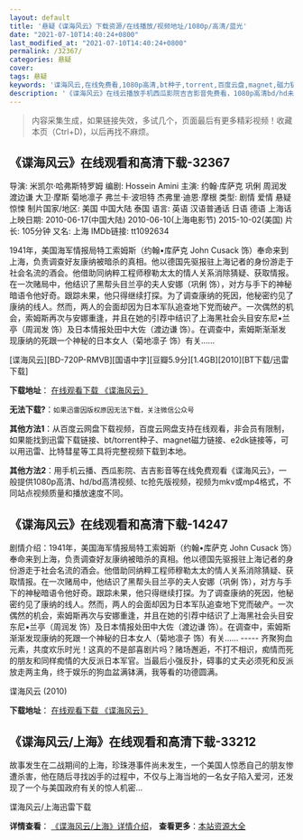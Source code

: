 ```yaml
---
layout: default
title: '悬疑《谍海风云》下载资源/在线播放/视频地址/1080p/高清/蓝光'
date: "2021-07-10T14:40:24+0800"
last_modified_at: "2021-07-10T14:40:24+0800"
permalink: /32367/
categories: 悬疑
cover:
tags: 悬疑
keywords: '谍海风云,在线免费看,1080p高清,bt种子,torrent,百度云盘,magnet,磁力链,迅雷下载资源'
description: '《谍海风云》在线云播放手机西瓜影院吉吉影音免费看，1080p高清bd/hd未删减完整版和tc抢先枪版，mkv/mp4格式，附带bt/torrent种子、magnet/磁力链、百度云盘、网盘资源迅雷下载链接'
---
```


>内容采集生成，如果链接失效，多试几个，页面最后有更多精彩视频！收藏本页（Ctrl+D)，以后再找不麻烦。


## 《谍海风云》在线观看和高清下载-32367

导演: 米凯尔·哈弗斯特罗姆 编剧: Hossein Amini 主演: 约翰·库萨克 巩俐 周润发 渡边谦 大卫·摩斯 菊地凛子 弗兰卡·波坦特 杰弗里·迪恩·摩根 类型: 剧情 爱情 悬疑 惊悚 制片国家/地区: 美国 中国大陆 泰国 语言: 英语 汉语普通话 日语 德语 上海话 上映日期: 2010-06-17(中国大陆) 2010-06-10(上海电影节) 2015-10-02(美国) 片长: 105分钟 又名: 上海 IMDb链接: tt1092634

1941年，美国海军情报局特工索姆斯（约翰•库萨克 John Cusack 饰）奉命来到上海，负责调查好友康纳被暗杀的真相。他以德国先驱报驻上海记者的身份游走于社会名流的酒会。他借助同纳粹工程师穆勒太太的情人关系消除猜疑、获取情报。在一次赌局中，他结识了黑帮头目兰亭的夫人安娜（巩俐 饰），对方与手下的神秘暗语令他好奇。跟踪未果，他只得继续打探。为了调查康纳的死因，他秘密约见了康纳的线人。然而，两人的会面却因为日本军队追查地下党而破产。一次偶然的机会，索姆斯再次与安娜重逢，并且在她的引荐中结识了上海黑社会头目安东尼•兰亭（周润发 饰）及日本情报处田中大佐（渡边谦 饰）。在调查中，索姆斯渐渐发现康纳的死跟一个神秘的日本女人（菊地凛子 饰）有关……


[谍海风云][BD-720P-RMVB][国语中字][豆瓣5.9分][1.4GB][2010][BT下载/迅雷下载]

**下载地址**： [在线观看下载 《谍海风云》](https://www.btdx8.com/torrent/shanghai_2010.html) 


**无法下载?**：`如果迅雷因版权原因无法下载，关注微信公众号 `

**其他方法1**：从百度云网盘下载视频，百度云网盘支持在线观看，非会员有限制，如果能找到迅雷下载链接、bt/torrent种子、magnet磁力链接、e2dk链接等，可以用迅雷、比特彗星等工具将完整视频下载到本地。

**其他方法2**：用手机云播、西瓜影院、吉吉影音等在线免费观看《谍海风云》，一般提供1080p高清、hd/bd高清视频、tc抢先版视频，视频为mkv或mp4格式，不同站点视频质量和播放速度不同。


## 《谍海风云》在线观看和高清下载-14247

剧情介绍：1941年，美国海军情报局特工索姆斯（约翰•库萨克 John Cusack 饰）奉命来到上海，负责调查好友康纳被暗杀的真相。他以德国先驱报驻上海记者的身份游走于社会名流的酒会。他借助同纳粹工程师穆勒太太的情人关系消除猜疑、获取情报。在一次赌局中，他结识了黑帮头目兰亭的夫人安娜（巩俐 饰），对方与手下的神秘暗语令他好奇。跟踪未果，他只得继续打探。为了调查康纳的死因，他秘密约见了康纳的线人。然而，两人的会面却因为日本军队追查地下党而破产。一次偶然的机会，索姆斯再次与安娜重逢，并且在她的引荐中结识了上海黑社会头目安东尼•兰亭（周润发 饰）及日本情报处田中大佐（渡边谦 饰）。在调查中，索姆斯渐渐发现康纳的死跟一个神秘的日本女人（菊地凛子 饰）有关…… ----- 齐聚狗血元素，共度欢乐时光！这真的不是部喜剧片吗？赌场邂逅，不打不相识，痴情而死的朋友和同样痴情的大反派日本军官。当最后小强反扑，碍事的丈夫必须死和反派放走两主角，终于娱乐的狗血盆满钵满，我等看的功德圆满。


谍海风云 (2010)

**下载地址**： [在线观看下载 《谍海风云》](https://www.btbtdy.me/btdy/dy5337.html) 


## 《谍海风云/上海》在线观看和高清下载-33212

故事发生在二战期间的上海，珍珠港事件尚未发生，一个美国人惊悉自己的朋友惨遭杀害，他在随后寻找凶手的过程中，不仅与上海当地的一名女子陷入爱河，还发现了一个与美国政府有关的惊人机密&hellip;


谍海风云/上海迅雷下载

**详情查看**： [《谍海风云/上海》详情介绍](/movie/33212/)， **查看更多**：[本站资源大全](/movie/t/all/)


